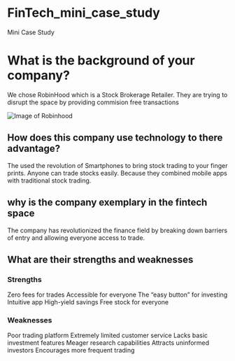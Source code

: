 # FinTech_mini_case_study
Mini Case Study

# What is the background of your company?

We chose RobinHood which is a Stock Brokerage Retailer. They are trying to disrupt the space by providing commision free transactions

![Image of Robinhood](https://as1.ftcdn.net/jpg/04/09/41/92/500_F_409419256_bvR2s6s7hzFkv8FVmU5sbvAH0ZSdJHJl.jpg)

## How does this company use technology to there advantage?

The used the revolution of Smartphones to bring stock trading to your finger prints.  Anyone can trade stocks easily.  Because they combined mobile apps with traditional stock trading.

## why is the company exemplary in the fintech space

The company has revolutionized the finance field by breaking down barriers of entry and allowing everyone access to trade. 

## What are their strengths and weaknesses

### Strengths 
Zero fees for trades
Accessible for everyone
The “easy button” for investing
Intuitive app
High-yield savings
Free stock for everyone

### Weaknesses
Poor trading platform
Extremely limited customer service
Lacks basic investment features
Meager research capabilities
Attracts uninformed investors
Encourages more frequent trading